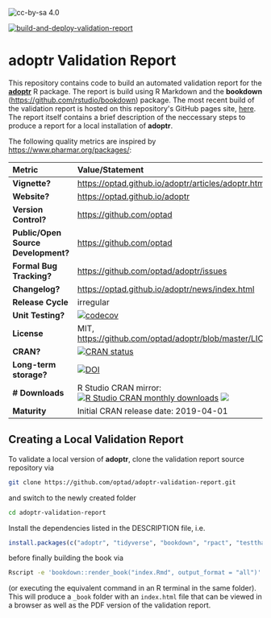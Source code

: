 ![cc-by-sa 4.0](https://mirrors.creativecommons.org/presskit/buttons/88x31/svg/by-sa.svg)

[![build-and-deploy-validation-report](https://github.com/optad/adoptr-validation-report/actions/workflows/build-and-deplay-validation-report.yml/badge.svg)](https://github.com/optad/adoptr-validation-report/actions/workflows/build-and-deplay-validation-report.yml)

# **adoptr** Validation Report 

This repository contains code to build an automated validation report for the 
[**adoptr**](https://github.com/optad/adoptr) R package.
The report is build using R Markdown and the **bookdown** 
(https://github.com/rstudio/bookdown) package.
The most recent build of the validation report is hosted on this repository's 
GitHub pages site, [here](https://optad.github.io/adoptr-validation-report/).
The report itself contains a brief description of the neccessary steps to 
produce a report for a local installation of **adoptr**.

The following quality metrics are inspired by https://www.pharmar.org/packages/:

| **Metric**                          | **Value/Statement** |
|:------------------------------------|:--------------------|
| **Vignette?**                       | https://optad.github.io/adoptr/articles/adoptr.html |
| **Website?**                        | https://optad.github.io/adoptr |
| **Version Control?**                | https://github.com/optad | 
| **Public/Open Source Development?** | https://github.com/optad |
| **Formal Bug Tracking?**            | https://github.com/optad/adoptr/issues |
| **Changelog?**                      | https://optad.github.io/adoptr/news/index.html |
| **Release Cycle**                   | irregular |
| **Unit Testing?**                   | [![codecov](https://codecov.io/gh/optad/adoptr/branch/master/graph/badge.svg)](https://codecov.io/gh/optad/adoptr) |
| **License**                         | MIT, https://github.com/optad/adoptr/blob/master/LICENSE.md |
| **CRAN?**                           | [![CRAN status](https://www.r-pkg.org/badges/version/adoptr)](https://cran.r-project.org/package=adoptr) |
| **Long-term storage?**              | [![DOI](https://zenodo.org/badge/DOI/10.5281/zenodo.2616951.svg)](https://doi.org/10.5281/zenodo.2616951) |
| **# Downloads**                     | R Studio CRAN mirror: [![R Studio CRAN monthly downloads](http://cranlogs.r-pkg.org/badges/last-month/adoptr?color=green)](https://cran.r-project.org/package=adoptr) [![](http://cranlogs.r-pkg.org/badges/grand-total/adoptr?color=green)](https://cran.r-project.org/package=adoptr) |
| **Maturity**                        | Initial CRAN release date: 2019-04-01 |



## Creating a Local Validation Report

To validate a local version of  **adoptr**, clone the validation report
source repository via
```bash
git clone https://github.com/optad/adoptr-validation-report.git
```
and switch to the newly created folder
```bash
cd adoptr-validation-report
```
Install the dependencies listed in the DESCRIPTION file, i.e.
```R
install.packages(c("adoptr", "tidyverse", "bookdown", "rpact", "testthat", "pwr", "tinytex"))
```
before finally building the book via
```bash
Rscript -e 'bookdown::render_book("index.Rmd", output_format = "all")'
```
(or executing the equivalent command in an R terminal in the same folder).
This will produce a `_book` folder with an `index.html` file that can be 
viewed in a browser as well as the PDF version of the validation
report.
